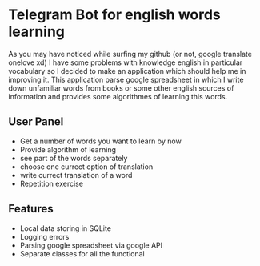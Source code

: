 # Telegram Bot for english words learning

As you may have noticed while surfing my github (or not, google translate onelove xd) I have some problems with knowledge english in particular vocabulary so I decided to make an application which should help me in improving it. This application parse google spreadsheet in which I write down unfamiliar words from books or some other english sources of information and provides some algorithmes of learning this words.

## User Panel

* Get a number of words you want to learn by now
* Provide algorithm of learning 
 * see part of the words separately
 * choose one currect option of translation 
 * write currect translation of a word 
* Repetition exercise 

## Features
* Local data storing in SQLite
* Logging errors
* Parsing google spreadsheet via google API 
* Separate classes for all the functional
